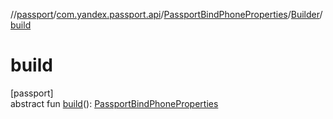 //[passport](../../../../index.md)/[com.yandex.passport.api](../../index.md)/[PassportBindPhoneProperties](../index.md)/[Builder](index.md)/[build](build.md)

# build

[passport]\
abstract fun [build](build.md)(): [PassportBindPhoneProperties](../index.md)
